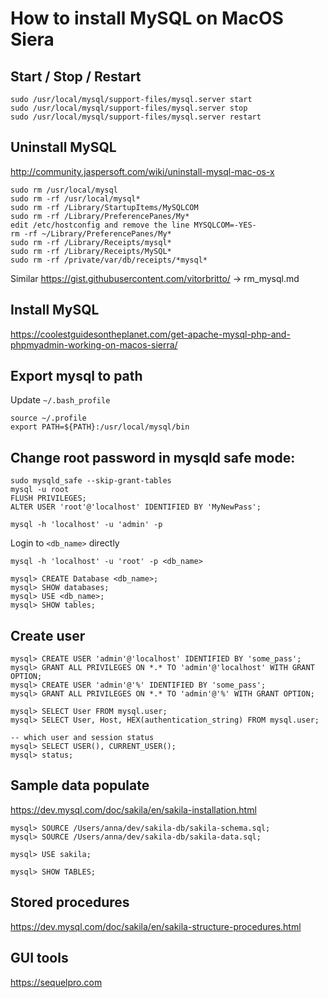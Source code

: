 How to install MySQL on MacOS Siera
======


Start / Stop / Restart
-----
```
sudo /usr/local/mysql/support-files/mysql.server start
sudo /usr/local/mysql/support-files/mysql.server stop
sudo /usr/local/mysql/support-files/mysql.server restart
```

Uninstall MySQL
-----
http://community.jaspersoft.com/wiki/uninstall-mysql-mac-os-x

```
sudo rm /usr/local/mysql
sudo rm -rf /usr/local/mysql*
sudo rm -rf /Library/StartupItems/MySQLCOM
sudo rm -rf /Library/PreferencePanes/My*
edit /etc/hostconfig and remove the line MYSQLCOM=-YES-
rm -rf ~/Library/PreferencePanes/My*
sudo rm -rf /Library/Receipts/mysql*
sudo rm -rf /Library/Receipts/MySQL*
sudo rm -rf /private/var/db/receipts/*mysql*
```

Similar https://gist.githubusercontent.com/vitorbritto/ -> rm_mysql.md 

Install MySQL
-----
https://coolestguidesontheplanet.com/get-apache-mysql-php-and-phpmyadmin-working-on-macos-sierra/

Export mysql to path
-----
Update ```~/.bash_profile```
```
source ~/.profile
export PATH=${PATH}:/usr/local/mysql/bin
```

Change root password in mysqld safe mode:
-----
```
sudo mysqld_safe --skip-grant-tables
mysql -u root
FLUSH PRIVILEGES;
ALTER USER 'root'@'localhost' IDENTIFIED BY 'MyNewPass';
```

```
mysql -h 'localhost' -u 'admin' -p
```

Login to ```<db_name>``` directly
```
mysql -h 'localhost' -u 'root' -p <db_name>
```

```
mysql> CREATE Database <db_name>;
mysql> SHOW databases;
mysql> USE <db_name>;
mysql> SHOW tables;
```

Create user
-----
```
mysql> CREATE USER 'admin'@'localhost' IDENTIFIED BY 'some_pass';
mysql> GRANT ALL PRIVILEGES ON *.* TO 'admin'@'localhost' WITH GRANT OPTION;
mysql> CREATE USER 'admin'@'%' IDENTIFIED BY 'some_pass';
mysql> GRANT ALL PRIVILEGES ON *.* TO 'admin'@'%' WITH GRANT OPTION;

mysql> SELECT User FROM mysql.user;
mysql> SELECT User, Host, HEX(authentication_string) FROM mysql.user;

-- which user and session status
mysql> SELECT USER(), CURRENT_USER();
mysql> status;
```

Sample data populate
------
https://dev.mysql.com/doc/sakila/en/sakila-installation.html

```
mysql> SOURCE /Users/anna/dev/sakila-db/sakila-schema.sql;
mysql> SOURCE /Users/anna/dev/sakila-db/sakila-data.sql;

mysql> USE sakila;

mysql> SHOW TABLES;

```

Stored procedures
-----
https://dev.mysql.com/doc/sakila/en/sakila-structure-procedures.html


GUI tools
-----
https://sequelpro.com
